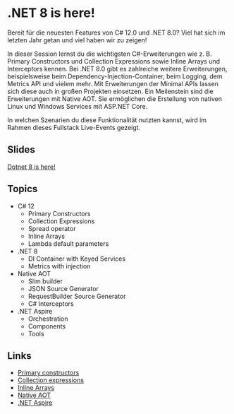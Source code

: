 # .NET 8 is here!

Bereit für die neuesten Features von C# 12.0 und .NET 8.0? Viel hat sich im letzten Jahr getan und viel haben wir zu zeigen!

In dieser Session lernst du die wichtigsten C#-Erweiterungen wie z. B. Primary Constructors und Collection Expressions sowie Inline Arrays und Interceptors kennen. Bei .NET 8.0 gibt es zahlreiche weitere Erweiterungen, beispielsweise beim Dependency-Injection-Container, beim Logging, dem Metrics API und vielem mehr. Mit Erweiterungen der Minimal APIs lassen sich diese auch in großen Projekten einsetzen. Ein Meilenstein sind die Erweiterungen mit Native AOT. Sie ermöglichen die Erstellung von nativen Linux und Windows Services mit ASP.NET Core. 

In welchen Szenarien du diese Funktionalität nutzten kannst, wird im Rahmen dieses Fullstack Live-Events gezeigt.

## Slides

[Dotnet 8 is here!](slides/Dotnet8Live.pdf)

## Topics

- C# 12
  - Primary Constructors
  - Collection Expressions
  - Spread operator
  - Inline Arrays
  - Lambda default parameters
- .NET 8
  - DI Container with Keyed Services
  - Metrics with injection
- Native AOT
  - Slim builder
  - JSON Source Generator
  - RequestBuilder Source Generator
  - C# Interceptors
- .NET Aspire
  - Orchestration
  - Components
  - Tools

## Links

- [Primary constructors](https://learn.microsoft.com/en-us/dotnet/csharp/language-reference/proposals/csharp-12.0/primary-constructors?WT.mc_id=DT-MVP-10160)
- [Collection expressions](https://learn.microsoft.com/en-us/dotnet/csharp/language-reference/proposals/csharp-12.0/collection-expressions?WT.mc_id=DT-MVP-10160)
- [Inline Arrays](https://learn.microsoft.com/en-us/dotnet/csharp/language-reference/proposals/csharp-12.0/inline-arrays?WT.mc_id=DT-MVP-10160)
- [Native AOT](https://learn.microsoft.com/en-us/dotnet/core/deploying/native-aot/?WT.mc_id=DT-MVP-10160)
- [.NET Aspire](https://learn.microsoft.com/en-us/dotnet/aspire/get-started/aspire-overview?WT.mc_id=DT-MVP-10160)
